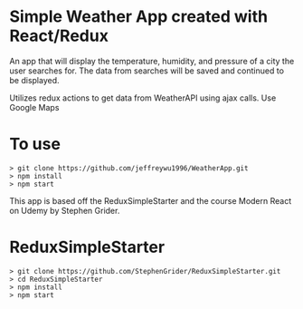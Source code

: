 # Simple Weather App created with React/Redux
An app that will display the temperature, humidity, and pressure of a city the user searches for.
The data from searches will be saved and continued to be displayed.

Utilizes redux actions to get data from WeatherAPI using ajax calls.
Use Google Maps

# To use
```
> git clone https://github.com/jeffreywu1996/WeatherApp.git
> npm install
> npm start
```


This app is based off the ReduxSimpleStarter and the course Modern React on Udemy by Stephen Grider.

# ReduxSimpleStarter

```
> git clone https://github.com/StephenGrider/ReduxSimpleStarter.git
> cd ReduxSimpleStarter
> npm install
> npm start
```
